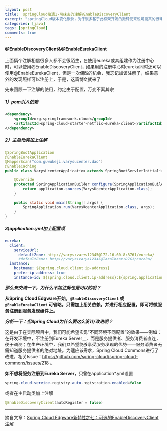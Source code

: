 ```yaml
---
layout: post
title:  springCloud拾遗1-可抹去的注解@EnableDiscoveryClient
excerpt: "springCloud版本变化很快，对于很多基于此框架开发的搬砖党来说可能真的很难受，一个版本还没研究透就又刷新版本，而老版本意味着经典的同时也意味着即将成为时代的眼泪，但是路总是一步步走出来的，戒骄戒躁，记录每一个新发现"
categories: [java]
tags: [springCloud]
comments: true
---
```


#### @EnableDiscoveryClient&@EnableEurekaClient

上面俩个注解相信很多人都不会很陌生，在使用eureka或其组建作为注册中心时，可以使用@EnableDiscoveryClient，如果用的注册中心时eureka同时还可以使用@EnableEurekaClient，但是一次偶然的机会，我忘记加该注解了，结果意外的发现照样可以注册上，于是，这篇博文就来了

先来回顾一下注解的使用，约定由于配置，万变不离其宗

##### 1）pom引入依赖

```xml
<dependency>
    <groupId>org.springframework.cloud</groupId>
    <artifactId>spring-cloud-starter-netflix-eureka-client</artifactId>
</dependency>
```

##### 2）主启动类加上注解

```java
@SpringBootApplication
@EnableEurekaClient
@MapperScan("com.guwukeji.varysucenter.dao")
@EnableCaching
public class VarysUcenterApplication extends SpringBootServletInitializer {

	@Override
	protected SpringApplicationBuilder configure(SpringApplicationBuilder application) {
		return application.sources(VarysUcenterApplication.class);
	}

	public static void main(String[] args) {
		SpringApplication.run(VarysUcenterApplication.class, args);
	}
}
```

##### 3)application.yml加上配置项

```yml
eureka:
  client:
    serviceUrl:
      defaultZone: http://varys:varys12345@172.16.60.8:8761/eureka/
      #defaultZone: http://varys:varys12345@localhost:8761/eureka/
  instance:
    hostname: ${spring.cloud.client.ip-address}
    prefer-ip-address: true
    instance-id: ${spring.cloud.client.ip-address}:${spring.application.name}:${server.port}
```

***那么来交流一下，为什么不加注解也是可以的呢？***

**从Spring Cloud Edgware开始，`@EnableDiscoveryClient` 或`@EnableEurekaClient` 可省略。只需加上相关依赖，并进行相应配置，即可将微服务注册到服务发现组件上。**

***分析一下：但Spring Cloud为什么要这么设计/改进呢？***

这是由于在实际项目中，我们可能希望实现“不同环境不同配置”的效果——例如：在开发环境中，不注册到Eureka Server上，而是服务提供者、服务消费者直连，便于调测；在生产环境中，我们又希望能够享受服务发现的优势——服务消费者无需知道服务提供者的绝对地址。为适应该需求，Spring Cloud Commons进行了改进，相关Issue：<https://github.com/spring-cloud/spring-cloud-commons/issues/218> 。

**如不想将服务注册到Eureka Server**，只需在application*.yml设置

```java
spring.cloud.service-registry.auto-registration.enabled=false 
```

或者在主启动类加上注解

```java
@EnableDiscoveryClient(autoRegister = false)
```

---

摘自文章：[Spring Cloud Edgware新特性之七：可选的EnableDiscoveryClient注解](http://www.itmuch.com/spring-cloud/edgware-new-optional-enable-discovery-client/)

